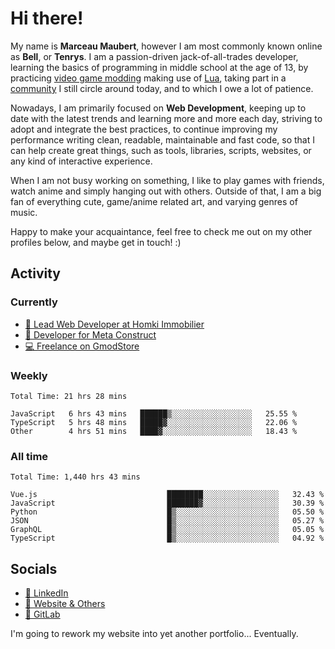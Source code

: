 # Hi there!

My name is **Marceau Maubert**, however I am most commonly known online as **Bell**, or **Tenrys**. I am a passion-driven jack-of-all-trades developer, learning the basics of programming in middle school at the age of 13, by practicing [video game modding](https://garrysmod.com) making use of [Lua](https://lua.org), taking part in a [community](https://metastruct.net) I still circle around today, and to which I owe a lot of patience.

Nowadays, I am primarily focused on **Web Development**, keeping up to date with the latest trends and learning more and more each day, striving to adopt  and integrate the best practices, to continue improving my performance writing clean, readable, maintainable and fast code, so that I can help create great things, such as tools, libraries, scripts, websites, or any kind of interactive experience.

When I am not busy working on something, I like to play games with friends, watch anime and simply hanging out with others. Outside of that, I am a big fan of everything cute, game/anime related art, and varying genres of music.

Happy to make your acquaintance, feel free to check me out on my other profiles below, and maybe get in touch! :)

## Activity

### Currently

- [🏢 Lead Web Developer at Homki Immobilier](https://homki-immobilier.com)
- [🎈 Developer for Meta Construct](https://metastruct.net)
- [💻 Freelance on GmodStore](https://www.gmodstore.com/users/Tenrys)

### Weekly
<!--START_SECTION:wakaWeekly-->

```text
Total Time: 21 hrs 28 mins

JavaScript   6 hrs 43 mins   ██████▒░░░░░░░░░░░░░░░░░░   25.55 %
TypeScript   5 hrs 48 mins   █████▓░░░░░░░░░░░░░░░░░░░   22.06 %
Other        4 hrs 51 mins   ████▓░░░░░░░░░░░░░░░░░░░░   18.43 %
```

<!--END_SECTION:wakaWeekly-->

### All time
<!--START_SECTION:wakaTotal-->

```text
Total Time: 1,440 hrs 43 mins

Vue.js                             ████████░░░░░░░░░░░░░░░░░   32.43 %
JavaScript                         ███████▓░░░░░░░░░░░░░░░░░   30.39 %
Python                             █▒░░░░░░░░░░░░░░░░░░░░░░░   05.50 %
JSON                               █▒░░░░░░░░░░░░░░░░░░░░░░░   05.27 %
GraphQL                            █▒░░░░░░░░░░░░░░░░░░░░░░░   05.05 %
TypeScript                         █▒░░░░░░░░░░░░░░░░░░░░░░░   04.92 %
```

<!--END_SECTION:wakaTotal-->

## Socials

- [👔 LinkedIn](https://www.linkedin.com/in/marceau-maubert)
- [🔗 Website & Others](https://bell.moe)
- [🦊 GitLab](https://gitlab.com/Tenrys)

I'm going to rework my website into yet another portfolio... Eventually.
